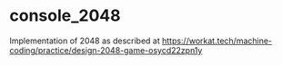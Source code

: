 # console_2048
Implementation of 2048 as described at https://workat.tech/machine-coding/practice/design-2048-game-osycd22zpn1y
